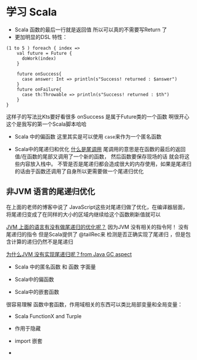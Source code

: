 # 学习 Scala

- Scala 函数的最后一行就是返回值 所以可以真的不需要写Return 了
- 更加明显的DSL 特性：
```
(1 to 5 ) foreach { index =>
    val future = Future {
      doWork(index)
    }

    future onSuccess{
      case answer: Int => println(s"Success! returned : $answer")
    }
    future onFailure{
      case th:Throwable => println(s"Success! returned : $th")
    }
}

````

这样子的写法比Kts要好看很多 onSuccess 是属于Future类的一个函数 
啊很开心 这个是我写的第一个Scala脚本哈哈

- Scala 中的偏函数 这里其实是可以使用
``case``来作为一个匿名函数

- Scala中的尾递归和优化
[什么是尾调用](http://www.ruanyifeng.com/blog/2015/04/tail-call.html)
尾调用的意思是在函数的最后的返回值/在函数的尾部又调用了一个新的函数， 然后函数要保存现场的话 就会将这些内容放入栈中。
不管是否是尾递归都会造成很大的内存使用，如果是尾递归的话由于函数还调用了自身所以更需要做一个尾递归优化	
## 非JVM 语言的尾递归优化
在上面的老师的博客中说了 JavaScript这些对尾递归做了优化，在编译器层面，将尾递归变成了在同样的大小的区域内继续给这个函数刷新值就可以

[JVM 上面的语言有没有做尾递归的优化呢？](https://www.zhihu.com/question/22627957)
因为JVM 没有相关的指令阿！ 没有尾递归的指令 但是Scala提供了 @tailRec来 检测是否正确实现了尾递归 ，但是包含计算的递归仍然不是尾递归

[为什么JVM 没有实现尾递归呢？from Java GC aspect](https://blog.csdn.net/yan_chou/article/details/59488871)


- Scala 中的匿名函数 和 函数 字面量


- Scala中的偏函数

- Scala中的嵌套函数

很容易理解 函数中套函数，作用域相关的东西可以类比局部变量和全局变量：

- Scala FunctionX and Turple

- 作用于隐藏

- import 嵌套

- 
